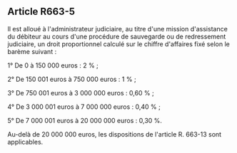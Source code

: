Article R663-5
----
Il est alloué à l'administrateur judiciaire, au titre d'une mission d'assistance
du débiteur au cours d'une procédure de sauvegarde ou de redressement
judiciaire, un droit proportionnel calculé sur le chiffre d'affaires fixé selon
le barème suivant :

1° De 0 à 150 000 euros : 2 % ;

2° De 150 001 euros à 750 000 euros : 1 % ;

3° De 750 001 euros à 3 000 000 euros : 0,60 % ;

4° De 3 000 001 euros à 7 000 000 euros : 0,40 % ;

5° De 7 000 001 euros à 20 000 000 euros : 0,30 %.

Au-delà de 20 000 000 euros, les dispositions de l'article R. 663-13 sont
applicables.
